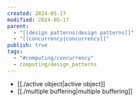 ```yaml
---
created: 2024-05-17
modified: 2024-05-17
parent:
  - "[[design patterns|design patterns]]"
  - "[[concurrency|concurrency]]"
publish: true
tags:
  - "#computing/concurrency"
  - computing/design_patterns
---
```

- [[./active object|active object]]
- [[./multiple buffering|multiple buffering]]
